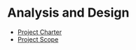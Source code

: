 # Analysis and Design

- [Project Charter](https://github.com/hiphoox/c202-assembly/blob/master/docs/planning/ProjectCharter.pdf)
- [Project Scope](https://github.com/hiphoox/c202-assembly/blob/master/docs/planning/ProjectScope.pdf)